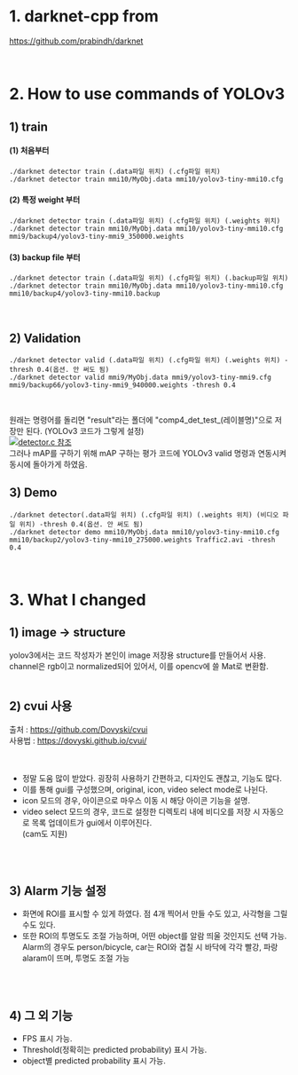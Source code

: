 # 1. darknet-cpp from
  https://github.com/prabindh/darknet

<br>

# 2. How to use commands of YOLOv3
## 1) train

####  (1)  처음부터
    ./darknet detector train (.data파일 위치) (.cfg파일 위치)
    ./darknet detector train mmi10/MyObj.data mmi10/yolov3-tiny-mmi10.cfg

####  (2)  특정 weight 부터
    ./darknet detector train (.data파일 위치) (.cfg파일 위치) (.weights 위치)
    ./darknet detector train mmi10/MyObj.data mmi10/yolov3-tiny-mmi10.cfg mmi9/backup4/yolov3-tiny-mmi9_350000.weights

####  (3)  backup file 부터
    ./darknet detector train (.data파일 위치) (.cfg파일 위치) (.backup파일 위치)
    ./darknet detector train mmi10/MyObj.data mmi10/yolov3-tiny-mmi10.cfg mmi10/backup4/yolov3-tiny-mmi10.backup
<br>

## 2) Validation
    ./darknet detector valid (.data파일 위치) (.cfg파일 위치) (.weights 위치) -thresh 0.4(옵션. 안 써도 됨) 
    ./darknet detector valid mmi9/MyObj.data mmi9/yolov3-tiny-mmi9.cfg mmi9/backup66/yolov3-tiny-mmi9_940000.weights -thresh 0.4 
<br>

원래는 명령어를 돌리면 "result"라는 폴더에 "comp4_det_test_(레이블명)"으로 저장만 된다. (YOLOv3 코드가 그렇게 설정)<br>
[![detector.c 참조](https://i.postimg.cc/NjbcsKGd/validation-code.png)](https://postimg.cc/TKySQYDb)<br>
그러나 mAP를 구하기 위해 mAP 구하는 평가 코드에 YOLOv3 valid 명령과 연동시켜 동시에 돌아가게 하였음.<br>


## 3) Demo
    ./darknet detector(.data파일 위치) (.cfg파일 위치) (.weights 위치) (비디오 파일 위치) -thresh 0.4(옵션. 안 써도 됨) 
    ./darknet detector demo mmi10/MyObj.data mmi10/yolov3-tiny-mmi10.cfg mmi10/backup2/yolov3-tiny-mmi10_275000.weights Traffic2.avi -thresh 0.4
<br>

# 3. What I changed
## 1) image -> structure
yolov3에서는 코드 작성자가 본인이 image 저장용 structure를 만들어서 사용. channel은 rgb이고 normalized되어 있어서, 이를 opencv에 쓸 Mat로 변환함.
<br> 
<br>

## 2) cvui 사용
출처 : https://github.com/Dovyski/cvui<br>
사용법 : https://dovyski.github.io/cvui/<br><br><br>

* 정말 도움 많이 받았다. 굉장히 사용하기 간편하고, 디자인도 괜찮고, 기능도 많다.<br>
* 이를 통해 gui를 구성했으며, original, icon, video select mode로 나뉜다.<br>
* icon 모드의 경우, 아이콘으로 마우스 이동 시 해당 아이콘 기능을 설명.
* video select 모드의 경우, 코드로 설정한 디렉토리 내에 비디오를 저장 시 자동으로 목록 업데이트가 gui에서 이루어진다.<br>(cam도 지원)
<br> 
<br>

## 3) Alarm 기능 설정
* 화면에 ROI를 표시할 수 있게 하였다. 점 4개 찍어서 만들 수도 있고, 사각형을 그릴 수도 있다.<br>
* 또한 ROI의 투명도도 조절 가능하며, 어떤 object를 알람 띄울 것인지도 선택 가능.<br>
Alarm의 경우도 person/bicycle, car는 ROI와 겹칠 시 바닥에 각각 빨강, 파랑 alaram이 뜨며, 투명도 조절 가능
<br> 
<br>

## 4) 그 외 기능
* FPS 표시 가능.<br>
* Threshold(정확히는 predicted probability) 표시 가능.<br>
* object별 predicted probability 표시 가능.<br>



